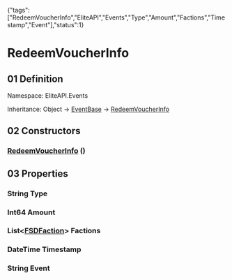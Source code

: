 {"tags":["RedeemVoucherInfo","EliteAPI","Events","Type","Amount","Factions","Timestamp","Event"],"status":1}

# RedeemVoucherInfo

## 01 Definition

Namespace: <span class='code'>EliteAPI.Events</span>

Inheritance: <span class='code'>Object</span> → <span class='code'>[EventBase](../../EliteAPI/Events/EventBase.html)</span> → <span class='code'>[RedeemVoucherInfo](../../EliteAPI/Events/RedeemVoucherInfo.html)</span>

## 02 Constructors

### <span class='code'>[RedeemVoucherInfo](../../EliteAPI/Events/RedeemVoucherInfo.html)</span> ()

## 03 Properties

### <span class='code'>String</span> Type

### <span class='code'>Int64</span> Amount

### <span class='code'>List<[FSDFaction](../../EliteAPI/Events/FSDFaction.html)></span> Factions

### <span class='code'>DateTime</span> Timestamp

### <span class='code'>String</span> Event

